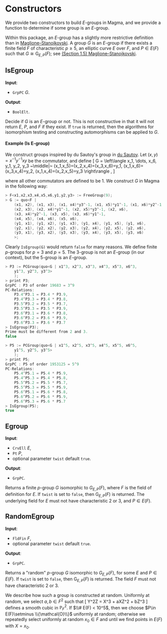 # Constructors

We provide two constructors to build $E$-groups in Magma, and we provide a function to determine if some group is an $E$-group. 

Within this package, an $E$-group has a slightly more restrictive definition than in [Maglione&ndash;Stanojkovski](https://arxiv.org/abs/2212.03941). A group $G$ is an $E$-group if there exists a finite field $F$ of characteristic $p\geq 5$, an elliptic curve $E$ over $F$, and $P\in E(F)$ such that $G\cong \mathrm{G}_{E, P}(F)$; see [(Section 1.5) Maglione&ndash;Stanojkovski](https://arxiv.org/abs/2212.03941).


## IsEgroup

**Input**:

- `GrpPC` $G$.


**Output**:

- `BoolElt`. 


Decide if $G$ is an $E$-group or not. This is not constructive in that it will not return $E$, $P$, and $F$ if they exist. If `true` is returned, then the algorithms for isomorphism testing and constructing automorphisms can be applied to $G$. 

#### Example (Is E-group)

We construct groups inspired by du Sautoy's group in [du Sautoy](https://doi.org/10.1007/BF02784157). Let $(x,y) = x^{-1}y^{-1}xy$ be the commutator, and define
\[
    G = \left\langle x_1, \dots, x_6, y_1, y_2, y_3 ~\middle|~ (x_1,x_5)=(x_2,x_4)=(x_3,x_6)=y_1, (x_1,x_6)=(x_3,x_4)=y_2, (x_1,x_4)=(x_2,x_5)=y_3 \right\rangle ,
\]

where all other commutators are defined to be $1$. We construct $G$ in Magma in the following way: 

```C 
> F<x1,x2,x3,x4,x5,x6,y1,y2,y3> := FreeGroup(9);
> G := quo<F | 
    (x1, x2), (x1, x3), (x1, x4)*y3^-1, (x1, x5)*y1^-1, (x1, x6)*y2^-1,
    (x2, x3), (x2, x4)*y1^-1, (x2, x5)*y3^-1, (x2, x6), 
    (x3, x4)*y2^-1, (x3, x5), (x3, x6)*y1^-1,
    (x4, x5), (x4, x6), (x5, x6),
    (y1, x1), (y1, x2), (y1, x3), (y1, x4), (y1, x5), (y1, x6), 
    (y2, x1), (y2, x2), (y2, x3), (y2, x4), (y2, x5), (y2, x6), 
    (y3, x1), (y3, x2), (y3, x3), (y3, x4), (y3, x5), (y3, x6)
    >;
```

Clearly `IsEgroup(G)` would return `false` for many reasons. We define finite $p$-groups for $p=3$ and $p=5$. The $3$-group is not an $E$-group (in our context), but the $5$-group is an $E$-group. 

```C
> P3 := PCGroup(quo<G | x1^3, x2^3, x3^3, x4^3, x5^3, x6^3, 
    y1^3, y2^3, y3^3>
    );
> print P3;
GrpPC : P3 of order 19683 = 3^9
PC-Relations:
    P3.4^P3.1 = P3.4 * P3.9,
    P3.4^P3.3 = P3.4 * P3.8,
    P3.5^P3.2 = P3.5 * P3.7,
    P3.5^P3.3 = P3.5 * P3.9,
    P3.6^P3.1 = P3.6 * P3.8,
    P3.6^P3.2 = P3.6 * P3.9,
    P3.6^P3.3 = P3.6 * P3.7
> IsEgroup(P3);
Prime must be different from 2 and 3.
false
```

```C
> P5 := PCGroup(quo<G | x1^5, x2^5, x3^5, x4^5, x5^5, x6^5, 
    y1^5, y2^5, y3^5>
    );
> print P5;
GrpPC : P5 of order 1953125 = 5^9
PC-Relations:
    P5.4^P5.1 = P5.4 * P5.9,
    P5.4^P5.3 = P5.4 * P5.8,
    P5.5^P5.2 = P5.5 * P5.7,
    P5.5^P5.3 = P5.5 * P5.9,
    P5.6^P5.1 = P5.6 * P5.8,
    P5.6^P5.2 = P5.6 * P5.9,
    P5.6^P5.3 = P5.6 * P5.7
> IsEgroup(P5);
true
```

## Egroup

**Input**:

- `CrvEll` $E$,
- `Pt` $P$,
- optional parameter `twist` default `true`.


**Output**:

- `GrpPC`. 

Returns a finite $p$-group $G$ isomorphic to $G_{E, P}(F)$, where $F$ is the field of definition for $E$. If `twist` is set to `false`, then $\mathrm{G}_{E, P}(F)$ is returned. The underlying field for $E$ must not have characteristic $2$ or $3$, and $P\in E(F)$. 





## RandomEgroup

**Input**:

- `FldFin` $F$,
- optional parameter `twist` default `true`.


**Output**:

- `GrpPC`. 

Returns a "random" $p$-group $G$ isomorphic to $G_{E, P}(F)$, for some $E$ and $P\in E(F)$. If `twist` is set to `false`, then $\mathrm{G}_{E, P}(F)$ is returned. The field $F$ must not have characteristic $2$ or $3$. 

We describe how such a group is constructed at random. Uniformly at random, we select $a,b\in F^2$ such that 
\[ 
    Y^2Z = X^3 + aXZ^2 + bZ^3
\]
defines a smooth cubic in $\mathbb{P}_F^2$. If $\\# E(F) < 10^5$, then we choose $P\in E(F)\setminus \\{\mathcal{O}\\}$ uniformly at random; otherwise we repeatedly select uniformly at random $x_0\in F$ and until we find points in $E(F)$ with $X=x_0$. 


